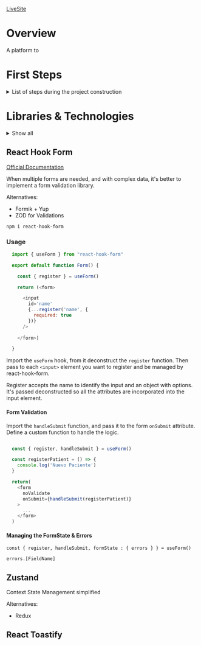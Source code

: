 [LiveSite]()

# Overview

A platform to 

# First Steps

<details>
<summary>List of steps during the project construction</summary>

`npm create vite@latest`

1. Clean up, remvoe the Vite boilerplate files. Such as public icons, assets folder, delete the `App.css` and clear `App.tsx` & `index.css` content.

2. Install Tailwind with:
  - ``npm instal -D tailwindcss postcss autoprefixer`` - Dependencies
  - ``npx tailwindcss init -p`` - Configuration
  <details>
    <summary>- Set the tailwind directives on `index.css`</summary>
  
```CSS
@tailwind base;
@tailwind components;
@tailwind utilities;
```
  </details>

3. Build the `PatientsList.tsx` & `PatientForm.tsx` components

4. Install React Hook Form to validate the PatientForm

5.

</details>


# Libraries & Technologies
<details>
  <summary>Show all</summary>
  
- React + TypeScript
- Tailwind CSS
- Zustand
- React Hook Form
- React Toastify
</details>

## React Hook Form

[Official Documentation](https://react-hook-form.com/)

When multiple forms are needed, and with complex data, it's better to implement a form validation library.

Alternatives:
- Formik + Yup
- ZOD for Validations

``npm i react-hook-form``

### Usage

```JavaScript
  import { useForm } from "react-hook-form"

  export default function Form() {

    const { register } = useForm()

    return (<form>

      <input
        id='name'
        {...register('name', {
          required: true
        })}      
      />
    
    </form>)

  }
```

Import the `useForm` hook, from it deconstruct the `register` function.
Then pass to each `<input>` element you want to register and be managed by react-hook-form.

Register accepts the name to identify the input and an object with options.
It's passed deconstructed so all the attributes are incorporated into the input element.

#### Form Validation

Import the `handleSubmit` function, and pass it to the form `onSubmit` attribute.
Define a custom function to handle the logic.

```JavaScript

  const { register, handleSubmit } = useForm()

  const registerPatient = () => {
    console.log('Nuevo Paciente')
  }

  return(
    <form
      noValidate
      onSubmit={handleSubmit(registerPatient)}
    >
      ...
    </form>
  )

```

#### Managing the FormState & Errors

  ``const { register, handleSubmit, formState : { errors } } = useForm()``

  ``errors.[FieldName]``


## Zustand

Context State Management simplified

Alternatives:
- Redux

## React Toastify 



